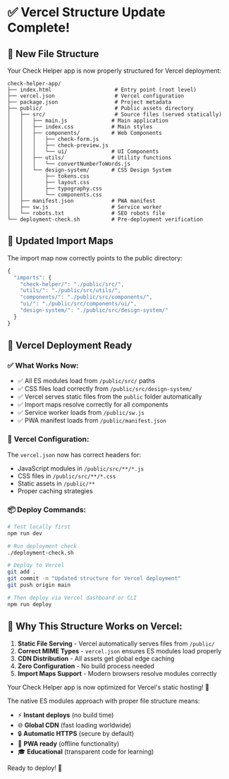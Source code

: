# ✅ Vercel Structure Update Complete!

## 📁 **New File Structure**

Your Check Helper app is now properly structured for Vercel deployment:

```
check-helper-app/
├── index.html                    # Entry point (root level)
├── vercel.json                   # Vercel configuration
├── package.json                  # Project metadata
├── public/                       # Public assets directory
│   ├── src/                      # Source files (served statically)
│   │   ├── main.js              # Main application
│   │   ├── index.css            # Main styles
│   │   ├── components/          # Web Components
│   │   │   ├── check-form.js
│   │   │   ├── check-preview.js
│   │   │   └── ui/              # UI Components
│   │   ├── utils/               # Utility functions
│   │   │   └── convertNumberToWords.js
│   │   └── design-system/       # CSS Design System
│   │       ├── tokens.css
│   │       ├── layout.css
│   │       ├── typography.css
│   │       └── components.css
│   ├── manifest.json            # PWA manifest
│   ├── sw.js                    # Service worker
│   └── robots.txt               # SEO robots file
└── deployment-check.sh          # Pre-deployment verification
```

## 🔧 **Updated Import Maps**

The import map now correctly points to the public directory:

```javascript
{
  "imports": {
    "check-helper/": "./public/src/",
    "utils/": "./public/src/utils/",
    "components/": "./public/src/components/",
    "ui/": "./public/src/components/ui/",
    "design-system/": "./public/src/design-system/"
  }
}
```

## 🚀 **Vercel Deployment Ready**

### ✅ **What Works Now:**

- ✅ All ES modules load from `/public/src/` paths
- ✅ CSS files load correctly from `/public/src/design-system/`
- ✅ Vercel serves static files from the `public` folder automatically
- ✅ Import maps resolve correctly for all components
- ✅ Service worker loads from `/public/sw.js`
- ✅ PWA manifest loads from `/public/manifest.json`

### 🎯 **Vercel Configuration:**

The `vercel.json` now has correct headers for:

- JavaScript modules in `/public/src/**/*.js`
- CSS files in `/public/src/**/*.css`
- Static assets in `/public/**`
- Proper caching strategies

### 📦 **Deploy Commands:**

```bash
# Test locally first
npm run dev

# Run deployment check
./deployment-check.sh

# Deploy to Vercel
git add .
git commit -m "Updated structure for Vercel deployment"
git push origin main

# Then deploy via Vercel dashboard or CLI
npm run deploy
```

## 🌟 **Why This Structure Works on Vercel:**

1. **Static File Serving** - Vercel automatically serves files from `/public/`
2. **Correct MIME Types** - `vercel.json` ensures ES modules load properly
3. **CDN Distribution** - All assets get global edge caching
4. **Zero Configuration** - No build process needed
5. **Import Maps Support** - Modern browsers resolve modules correctly

Your Check Helper app is now optimized for Vercel's static hosting! 🎉

The native ES modules approach with proper file structure means:

- ⚡ **Instant deploys** (no build time)
- 🌐 **Global CDN** (fast loading worldwide)
- 🔒 **Automatic HTTPS** (secure by default)
- 📱 **PWA ready** (offline functionality)
- 🎓 **Educational** (transparent code for learning)

Ready to deploy! 🚀
